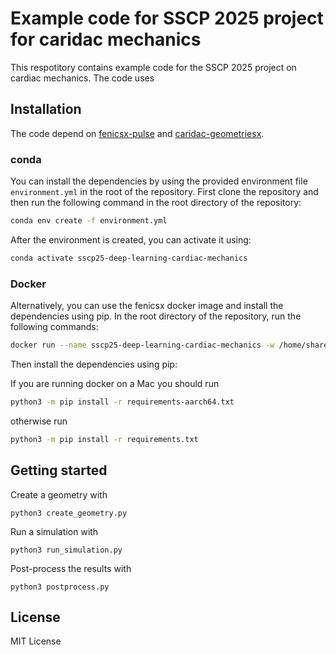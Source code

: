 # Example code for SSCP 2025 project for caridac mechanics

This respotitory contains example code for the SSCP 2025 project on cardiac mechanics. 
The code uses

## Installation
The code depend on [fenicsx-pulse](https://github.com/finsberg/fenicsx-pulse) and [caridac-geometriesx](https://github.com/ComputationalPhysiology/cardiac-geometriesx).


### conda
You can install the dependencies by using the provided environment file `environment.yml` in the root of the repository. First clone the repository and then run the following command in the root directory of the repository:

```bash
conda env create -f environment.yml
```

After the environment is created, you can activate it using:

```bash
conda activate sscp25-deep-learning-cardiac-mechanics
```

### Docker
Alternatively, you can use the fenicsx docker image and install the dependencies using pip. In the root directory of the repository, run the following commands:

```bash
docker run --name sscp25-deep-learning-cardiac-mechanics -w /home/shared -v $PWD:/home/shared -it ghcr.io/fenics/dolfinx/dolfinx:stable
```
Then install the dependencies using pip:

If you are running docker on a Mac you should run
```bash
python3 -m pip install -r requirements-aarch64.txt
```
otherwise run
```bash
python3 -m pip install -r requirements.txt
```

## Getting started
Create a geometry with
```
python3 create_geometry.py
```

Run a simulation with
```
python3 run_simulation.py
```

Post-process the results with
```
python3 postprocess.py
```


## License
MIT License

